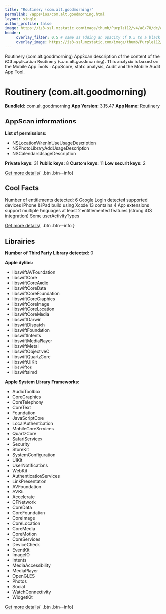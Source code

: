```yaml
---
title: "Routinery (com.alt.goodmorning)"
permalink: /apps/ios/com.alt.goodmorning.html
layout: single
author_profile: false
image: https://is3-ssl.mzstatic.com/image/thumb/Purple112/v4/a8/78/dc/a878dc50-78ea-babe-8d72-3c3260d41265/AppIcon-0-0-1x_U007emarketing-0-0-0-10-0-0-sRGB-0-0-0-GLES2_U002c0-512MB-85-220-0-0.png/512x512bb.jpg
header: 
     overlay_filter: 0.5 # same as adding an opacity of 0.5 to a black background
     overlay_image: https://is3-ssl.mzstatic.com/image/thumb/Purple112/v4/a8/78/dc/a878dc50-78ea-babe-8d72-3c3260d41265/AppIcon-0-0-1x_U007emarketing-0-0-0-10-0-0-sRGB-0-0-0-GLES2_U002c0-512MB-85-220-0-0.png/512x512bb.jpg
---
```

Routinery (com.alt.goodmorning) AppScan description of the content of the iOS application Routinery (com.alt.goodmorning). This analysis is based on the Mobile App Tools : AppScore, static analysis, Audit and the Mobile Audit App Tool.

# Routinery (com.alt.goodmorning)

**BundleId:** com.alt.goodmorning
**App Version:** 3.15.47
**App Name:** Routinery


## AppScan informations 

**List of permissions:** 
- NSLocationWhenInUseUsageDescription
- NSPhotoLibraryAddUsageDescription
- NSCalendarsUsageDescription
  
  
**Private keys:** 31
**Public keys:** 8
**Custom keys:** 11
**Low securit keys:** 2
  
[Get more details](/pricing.html){: .btn .btn--info}

## Cool Facts

Number of entitlements detected: 6
Google Login detected
supported devices iPhone & iPad
build using Xcode 13
contains 4 App extensions
support multiple languages
at least 2 entitlemented features (strong iOS integration)
Some userActivityTypes
  
[Get more details](/pricing.html){: .btn .btn--info }

## Librairies 
**Number of Third Party Library detected:** 0


**Apple dylibs:**
- libswiftAVFoundation
- libswiftCore
- libswiftCoreAudio
- libswiftCoreData
- libswiftCoreFoundation
- libswiftCoreGraphics
- libswiftCoreImage
- libswiftCoreLocation
- libswiftCoreMedia
- libswiftDarwin
- libswiftDispatch
- libswiftFoundation
- libswiftIntents
- libswiftMediaPlayer
- libswiftMetal
- libswiftObjectiveC
- libswiftQuartzCore
- libswiftUIKit
- libswiftos
- libswiftsimd


**Apple System Library Frameworks:**
- AudioToolbox
- CoreGraphics
- CoreTelephony
- CoreText
- Foundation
- JavaScriptCore
- LocalAuthentication
- MobileCoreServices
- QuartzCore
- SafariServices
- Security
- StoreKit
- SystemConfiguration
- UIKit
- UserNotifications
- WebKit
- AuthenticationServices
- LinkPresentation
- AVFoundation
- AVKit
- Accelerate
- CFNetwork
- CoreData
- CoreFoundation
- CoreImage
- CoreLocation
- CoreMedia
- CoreMotion
- CoreServices
- DeviceCheck
- EventKit
- ImageIO
- Intents
- MediaAccessibility
- MediaPlayer
- OpenGLES
- Photos
- Social
- WatchConnectivity
- WidgetKit


  
[Get more details](/pricing.html){: .btn .btn--info}

